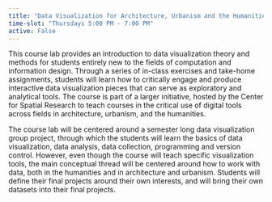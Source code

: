 ```yaml
---
title: "Data Visualization for Architecture, Urbanism and the Humanities"
time-slot: "Thursdays 5:00 PM - 7:00 PM"
active: False
---
```


This course lab provides an introduction to data visualization theory and methods for students entirely new to the fields of computation and information design. Through a series of in-class exercises and take-home assignments, students will learn how to critically engage and produce interactive data visualization pieces that can serve as exploratory and analytical tools. The course is part of a larger initiative, hosted by the Center for Spatial Research to teach courses in the critical use of digital tools across fields in architecture, urbanism, and the humanities.

The course lab will be centered around a semester long data visualization group project, through which the students will learn the basics of data visualization, data analysis, data collection, programming and version control. However, even though the course will teach specific visualization tools, the main conceptual thread will be centered around how to work with data, both in the humanities and in architecture and urbanism. Students will define their final projects around their own interests, and will bring their own datasets into their final projects.


